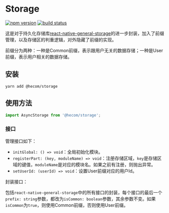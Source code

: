 # Storage

[![npm version](http://npm.hecom.cn:7002/badge/v/@hecom/storage.svg)](http://npm.hecom.cn:7002/package/@hecom/storage)
[![build status](http://gitlab.hecom.cn:8081/rn/storage/badges/master/build.svg)](http://gitlab.hecom.cn:8081/rn/storage/commits/master)

这是对于持久化存储库[react-native-general-storage](https://github.com/gaoxiaosong/react-native-general-storage)的进一步封装，加入了前缀管理，以及存储区的判重逻辑，对外隐藏了前缀的实现。

前缀分为两种：一种是Common前缀，表示跟用户无关的数据存储；一种是User前缀，表示用户相关的数据存储。

## 安装

```shell
yarn add @hecom/storage
```

## 使用方法

```javascript
import AsyncStorage from '@hecom/storage';
```

### 接口

管理接口如下：

* `initGlobal: () => void`：全局初始化模块。
* `registerPart: (key, moduleName) => void`：注册存储区域，`key`是存储区域的键值，`moduleName`是对应的模块名。如果之前有注册，则抛出异常。
* `setUserId: (userId) => void`：设置User前缀对应的用户Id。

封装接口：

包括`react-native-general-storage`中的所有接口的封装，每个接口的最后一个`prefix: string`参数，都改为`isCommon: boolean`参数，其余参数不变。如果`isCommon`为`true`，则使用Common前缀，否则使用User前缀。
